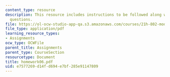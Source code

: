 ```yaml
---
content_type: resource
description: This resource includes instructions to be followed along with the homework
  questions.
file: https://ol-ocw-studio-app-qa.s3.amazonaws.com/courses/21h-802-modern-latin-america-1808-present-revolution-dictatorship-democracy-spring-2005/e7577269d14fd694e7bf285e91147809_homework06.pdf
file_type: application/pdf
learning_resource_types:
- Assignments
ocw_type: OCWFile
parent_title: Assignments
parent_type: CourseSection
resourcetype: Document
title: homework06.pdf
uid: e7577269-d14f-d694-e7bf-285e91147809
---
```

